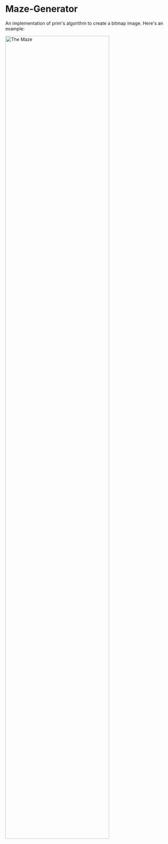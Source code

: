 # Maze-Generator
An implementation of prim's algorithm to create a bitmap image.
Here's an example:


<img src="https://raw.githubusercontent.com/pregmati/Maze-Generator/master/maze.bmp" alt="The Maze" align="middle" width="80%">
